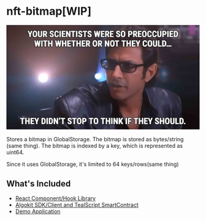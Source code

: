 # nft-bitmap[WIP]

![goldblum-quote.jpeg](docs%2Fassets%2Fgoldblum-quote.jpeg)

Stores a bitmap in GlobalStorage. The bitmap is stored as bytes/string (same thing). The bitmap is indexed by a key, which is represented as uint64.

Since it uses GlobalStorage, it's limited to 64 keys/rows(same thing)

## What's Included

- [React Component/Hook Library](./packages/nft-bitmap-react/README.md)
- [Algokit SDK/Client and TealScript SmartContract](./packages/nft-bitmap-kit/README.md)
- [Demo Application](./packages/nft-bitmap-ui/README.md)

